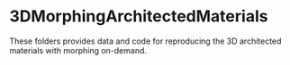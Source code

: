 # 3DMorphingArchitectedMaterials

These folders provides data and code for reproducing the 3D architected materials with morphing on-demand.
